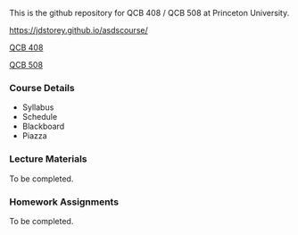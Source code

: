 This is the github repository for QCB 408 / QCB 508 at Princeton University.
  
https://jdstorey.github.io/asdscourse/
  
[QCB 408](https://registrar.princeton.edu/course-offerings/course_details.xml?courseid=014039&term=1174)
  
[QCB 508](https://registrar.princeton.edu/course-offerings/course_details.xml?courseid=014087&term=1174)
 
 ### Course Details
 
 - Syllabus
 - Schedule
 - Blackboard
 - Piazza
 
 ### Lecture Materials
 
 To be completed.
 
 ### Homework Assignments
 
 To be completed.